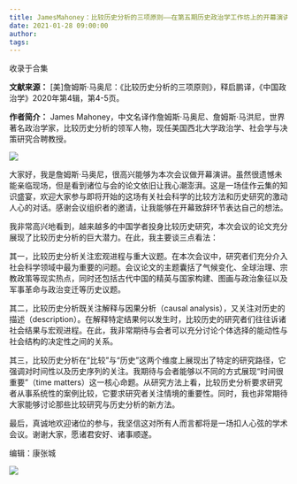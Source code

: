 ```yaml
---
title: JamesMahoney：比较历史分析的三项原则——在第五期历史政治学工作坊上的开幕演讲
date: 2021-01-28 09:00:00
author: 
tags: 
---
```



收录于合集

**文献来源：** [美]詹姆斯·马奥尼：《比较历史分析的三项原则》，释启鹏译，《中国政治学》2020年第4辑，第4-5页。  

  

 **作者简介：** James
Mahoney，中文名译作詹姆斯·马奥尼、詹姆斯·马洪尼，世界著名政治学家，比较历史分析的领军人物，现任美国西北大学政治学、社会学与决策研究合聘教授。  

![](/images/167/2.jpeg)

大家好，我是詹姆斯·马奥尼，很高兴能够为本次会议做开幕演讲。虽然很遗憾未能亲临现场，但是看到诸位与会的论文依旧让我心潮澎湃。这是一场佳作云集的知识盛宴，欢迎大家参与即将开始的这场有关社会科学的比较方法和历史研究的激动人心的对话。感谢会议组织者的邀请，让我能够在开幕致辞环节表达自己的想法。

  

我非常高兴地看到，越来越多的中国学者投身比较历史研究，本次会议的论文充分展现了比较历史分析的巨大潜力。在此，我主要谈三点看法：

  

其一，比较历史分析关注宏观进程与重大议题。在本次会议中，研究者们充分介入社会科学领域中最为重要的问题。会议论文的主题囊括了气候变化、全球治理、宗教政策等现实热点，同时还包括古代中国的精英与国家构建、图画与政治象征以及军事革命与政治变迁等历史议题。

  

其二，比较历史分析既关注解释与因果分析（causal
analysis），又关注对历史的描述（description）。在解释特定结果何以发生时，比较历史的研究者们往往诉诸社会结果与宏观进程。在此，我非常期待与会者可以充分讨论个体选择的能动性与社会结构的决定性之间的关系。

  

其三，比较历史分析在“比较”与“历史”这两个维度上展现出了特定的研究路径，它强调对时间性以及历史序列的关注。我期待与会者能够以不同的方式展现“时间很重要”（time
matters）这一核心命题。从研究方法上看，比较历史分析要求研究者从事系统性的案例比较，它要求研究者关注情境的重要性。同时，我也非常期待大家能够讨论那些比较研究与历史分析的新方法。

  

最后，真诚地欢迎诸位的参与，我坚信这对所有人而言都将是一场扣人心弦的学术会议。谢谢大家，愿诸君安好、诸事顺遂。

编辑：康张城

  

![](/images/167/3.jpeg)

  


